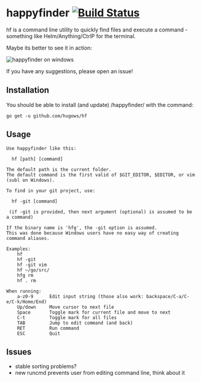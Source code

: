 # happyfinder [![Build Status](https://travis-ci.org/hugows/hf.svg?branch=master)](https://travis-ci.org/hugows/hf)

hf is a command line utility to quickly find files and execute a command - something like Helm/Anything/CtrlP for the terminal.

Maybe its better to see it in action:

![happyfinder on windows](https://dl.dropboxusercontent.com/u/19746944/hf_win.gif)

If you have any suggestions, please open an issue!

## Installation

You should be able to install (and update) /happyfinder/ with the command:

```
go get -u github.com/hugows/hf
```

## Usage

```
Use happyfinder like this:

  hf [path] [command]

The default path is the current folder.
The default command is the first valid of $GIT_EDITOR, $EDITOR, or vim (subl on Windows).

To find in your git project, use:

  hf -git [command]

 (if -git is provided, then next argument (optional) is assumed to be a command)

If the binary name is 'hfg', the -git option is assumed.
This was done because Windows users have no easy way of creating command aliases.

Examples:
    hf
    hf -git
    hf -git vim
    hf ~/go/src/
    hfg rm
    hf . rm

When running:
    a-z0-9      Edit input string (those also work: backspace/C-a/C-e/C-k/Home/End)
    Up/down     Move cursor to next file
    Space       Toggle mark for current file and move to next
    C-t         Toggle mark for all files
    TAB         Jump to edit command (and back)
    RET         Run command
    ESC         Quit
```

## Issues

- stable sorting problems?
- new runcmd prevents user from editing command line, think about it